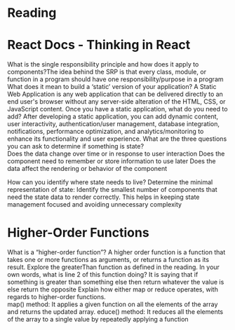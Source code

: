 # Reading

# React Docs - Thinking in React

What is the single responsibility principle and how does it apply to components?The idea behind the SRP is that every class, module, or function in a program should have one responsibility/purpose in a program
What does it mean to build a ‘static’ version of your application? A Static Web Application is any web application that can be delivered directly to an end user's browser without any server-side alteration of the HTML, CSS, or JavaScript content.
Once you have a static application, what do you need to add? After developing a static application, you can add dynamic content, user interactivity, authentication/user management, database integration, notifications, performance optimization, and analytics/monitoring to enhance its functionality and user experience.
What are the three questions you can ask to determine if something is state?  
Does the data change over time or in response to user interaction
Does the component need to remember or store information to use later
Does the data affect the rendering or behavior of the component

How can you identify where state needs to live? Determine the minimal representation of state: Identify the smallest number of components that need the state data to render correctly. This helps in keeping state management focused and avoiding unnecessary complexity

# Higher-Order Functions

What is a “higher-order function”? A higher order function is a function that takes one or more functions as arguments, or returns a function as its result.
Explore the greaterThan function as defined in the reading. In your own words, what is line 2 of this function doing? It is saying that if something is greater than something else then return whatever the value is else return the opposite 
Explain how either map or reduce operates, with regards to higher-order functions.  
map() method: It applies a given function on all the elements of the array and returns the updated array. 
educe() method: It reduces all the elements of the array to a single value by repeatedly applying a function
